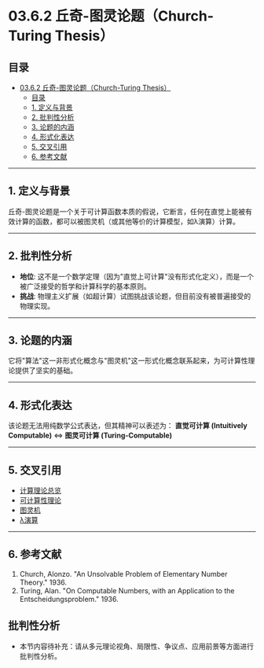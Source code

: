 # 03.6.2 丘奇-图灵论题（Church-Turing Thesis）

## 目录

- [03.6.2 丘奇-图灵论题（Church-Turing Thesis）](#0362-丘奇-图灵论题church-turing-thesis)
  - [目录](#目录)
  - [1. 定义与背景](#1-定义与背景)
  - [2. 批判性分析](#2-批判性分析)
  - [3. 论题的内涵](#3-论题的内涵)
  - [4. 形式化表达](#4-形式化表达)
  - [5. 交叉引用](#5-交叉引用)
  - [6. 参考文献](#6-参考文献)

---

## 1. 定义与背景

丘奇-图灵论题是一个关于可计算函数本质的假说，它断言，任何在直觉上能被有效计算的函数，都可以被图灵机（或其他等价的计算模型，如λ演算）计算。

---

## 2. 批判性分析

- **地位**: 这不是一个数学定理（因为"直觉上可计算"没有形式化定义），而是一个被广泛接受的哲学和计算科学的基本原则。
- **挑战**: 物理主义扩展（如超计算）试图挑战该论题，但目前没有被普遍接受的物理实现。

---

## 3. 论题的内涵

它将"算法"这一非形式化概念与"图灵机"这一形式化概念联系起来，为可计算性理论提供了坚实的基础。

---

## 4. 形式化表达

该论题无法用纯数学公式表达，但其精神可以表述为：
**直觉可计算 (Intuitively Computable)** $\iff$ **图灵可计算 (Turing-Computable)**

---

## 5. 交叉引用

- [计算理论总览](README.md)
- [可计算性理论](03.6.1_Computability_Theory.md)
- [图灵机](../01_Automata_Theory/03.1.3_Turing_Machine.md)
- [λ演算](03.6.5_Lambda_Calculus.md)

---

## 6. 参考文献

1. Church, Alonzo. "An Unsolvable Problem of Elementary Number Theory." 1936.
2. Turing, Alan. "On Computable Numbers, with an Application to the Entscheidungsproblem." 1936.


## 批判性分析

- 本节内容待补充：请从多元理论视角、局限性、争议点、应用前景等方面进行批判性分析。
